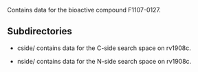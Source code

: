 Contains data for the bioactive compound F1107-0127.

## Subdirectories

- cside/ contains data for the C-side search space on rv1908c.

- nside/ contains data for the N-side search space on rv1908c.

